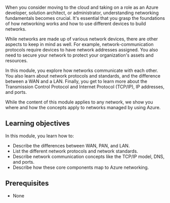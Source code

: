 When you consider moving to the cloud and taking on a role as an Azure developer, solution architect, or administrator, understanding networking fundamentals becomes crucial. It's essential that you grasp the foundations of how networking works and how to use different devices to build networks.

While networks are made up of various network devices, there are other aspects to keep in mind as well. For example, network-communication protocols require devices to have network addresses assigned. You also need to secure your network to protect your organization's assets and resources.

In this module, you explore how networks communicate with each other. You also learn about network protocols and standards, and the difference between a WAN and a LAN. Finally, you get to learn more about the Transmission Control Protocol and Internet Protocol (TCP/IP), IP addresses, and ports.

While the content of this module applies to any network, we show you where and how the concepts apply to networks managed by using Azure.

## Learning objectives

In this module, you learn how to:

- Describe the differences between WAN, PAN, and LAN.
- List the different network protocols and network standards.
- Describe network communication concepts like the TCP/IP model, DNS, and ports.
- Describe how these core components map to Azure networking.

## Prerequisites

- None
